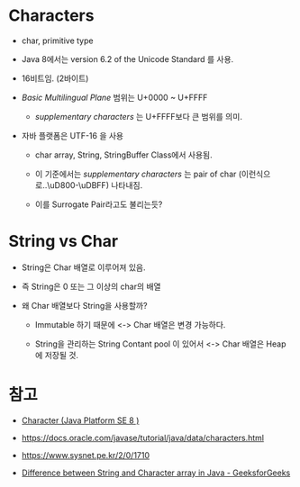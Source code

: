 # Characters

- char, primitive type

- Java 8에서는 version 6.2 of the Unicode Standard 를 사용.

- 16비트임. (2바이트)

- *Basic Multilingual Plane* 범위는 U+0000 ~ U+FFFF
  
  - *supplementary characters* 는 U+FFFF보다 큰 범위를 의미.

- 자바 플랫폼은 UTF-16 을 사용
  
  - char array, String, StringBuffer Class에서 사용됨.
  
  - 이 기준에서는 *supplementary characters* 는 pair of char (이런식으로..\uD800-\uDBFF)  나타내짐.
  
  - 이를 Surrogate Pair라고도 불리는듯?

# String vs Char

- String은 Char 배열로 이루어져 있음.

- 즉 String은 0 또는 그 이상의 char의 배열

- 왜 Char 배열보다 String을 사용할까?
  
  - Immutable 하기 때문에 <-> Char 배열은 변경 가능하다.
  
  - String을 관리하는 String Contant pool 이 있어서 <-> Char 배열은 Heap에 저장될 것. 

# 참고

- [Character (Java Platform SE 8 )](https://docs.oracle.com/javase/8/docs/api/java/lang/Character.html)

- https://docs.oracle.com/javase/tutorial/java/data/characters.html

- https://www.sysnet.pe.kr/2/0/1710

- [Difference between String and Character array in Java - GeeksforGeeks](https://www.geeksforgeeks.org/difference-between-string-and-character-array-in-java/)
